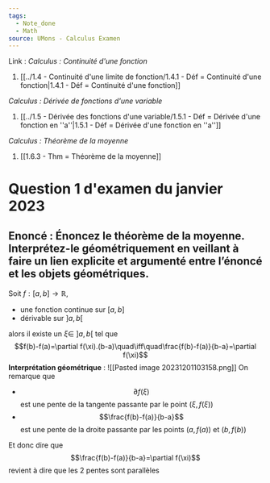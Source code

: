 ```yaml
---
tags:
  - Note_done
  - Math
source: UMons - Calculus Examen
---
```


Link :
_Calculus : Continuité d'une fonction_
1. [[../1.4 - Continuité d'une limite de fonction/1.4.1 - Déf = Continuité d'une fonction|1.4.1 - Déf = Continuité d'une fonction]]

_Calculus : Dérivée de fonctions d'une variable_
1. [[../1.5 - Dérivée des fonctions d'une variable/1.5.1 - Déf = Dérivée d'une fonction en ''a''|1.5.1 - Déf = Dérivée d'une fonction en ''a'']]

_Calculus : Théorème de la moyenne_
1. [[1.6.3 - Thm = Théorème de la moyenne]] 

# Question 1 d'examen du janvier 2023
## Enoncé : Énoncez le théorème de la moyenne. Interprétez-le géométriquement en veillant à faire un lien explicite et argumenté entre l’énoncé et les objets géométriques.
Soit $f:[a,b]\to\mathbb{R}$,
- une fonction continue sur $[a,b]$ 
- dérivable sur $]a,b[$ 

alors il existe un $\xi\in\ ]a,b[$ tel que $$f(b)-f(a)=\partial f(\xi).(b-a)\quad\iff\quad\frac{f(b)-f(a)}{b-a}=\partial f(\xi)$$ **Interprétation géométrique** : ![[Pasted image 20231201103158.png]]
On remarque que 
- $$\partial f(\xi)$$ est une pente de la tangente passante par le point $(\xi,f(\xi))$ 
- $$\frac{f(b)-f(a)}{b-a}$$ est une pente de la droite passante par les points $(a,f(a))$ et $(b, f(b))$ 

Et donc dire que $$\frac{f(b)-f(a)}{b-a}=\partial f(\xi)$$ revient à dire que les 2 pentes sont parallèles